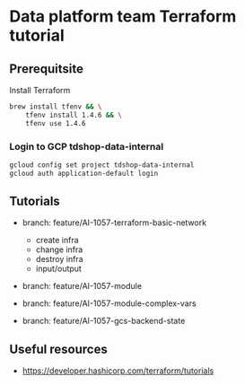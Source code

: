 # Data platform team Terraform tutorial

## Prerequitsite

Install Terraform

```bash
brew install tfenv && \
    tfenv install 1.4.6 && \
    tfenv use 1.4.6
```

### Login to GCP tdshop-data-internal

```bash
gcloud config set project tdshop-data-internal
gcloud auth application-default login
```

## Tutorials
- branch: feature/AI-1057-terraform-basic-network
    - create infra
    - change infra
    - destroy infra
    - input/output

- branch: feature/AI-1057-module

- branch: feature/AI-1057-module-complex-vars

- branch: feature/AI-1057-gcs-backend-state

## Useful resources

- https://developer.hashicorp.com/terraform/tutorials
